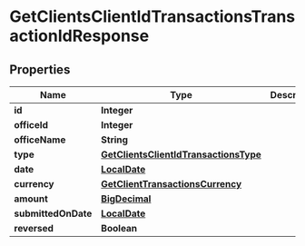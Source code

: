 # GetClientsClientIdTransactionsTransactionIdResponse

## Properties
Name | Type | Description | Notes
------------ | ------------- | ------------- | -------------
**id** | **Integer** |  |  [optional]
**officeId** | **Integer** |  |  [optional]
**officeName** | **String** |  |  [optional]
**type** | [**GetClientsClientIdTransactionsType**](GetClientsClientIdTransactionsType.md) |  |  [optional]
**date** | [**LocalDate**](LocalDate.md) |  |  [optional]
**currency** | [**GetClientTransactionsCurrency**](GetClientTransactionsCurrency.md) |  |  [optional]
**amount** | [**BigDecimal**](BigDecimal.md) |  |  [optional]
**submittedOnDate** | [**LocalDate**](LocalDate.md) |  |  [optional]
**reversed** | **Boolean** |  |  [optional]
